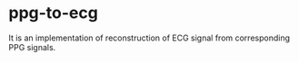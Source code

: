 # ppg-to-ecg
It is an implementation of reconstruction of ECG signal from corresponding PPG signals.
